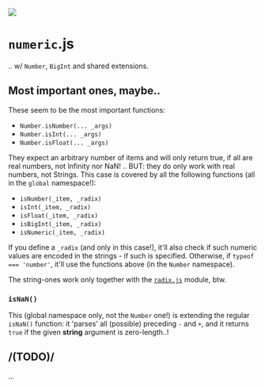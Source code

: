 <img src="https://kekse.biz/github.php?draw&text=`Numeric`&override=github:v4" />

# `numeric`.js
.. w/ `Number`, `BigInt` and shared extensions.

## Most important ones, maybe..
These seem to be the most important functions:

* `Number.isNumber(... _args)`
* `Number.isInt(... _args)`
* `Number.isFloat(... _args)`

They expect an arbitrary number of items and will only return true,
if all are real numbers, not Infinity nor NaN! .. BUT: they do only
work with real numbers, not Strings. This case is covered by all the
following functions (all in the `global` namespace!):

* `isNumber(_item, _radix)`
* `isInt(_item, _radix)`
* `isFloat(_item, _radix)`
* `isBigInt(_item, _radix)`
* `isNumeric(_item, _radix)`

If you define a `_radix` (and only in this case!), it'll also check if such numeric values
are encoded in the strings - if such is specified. Otherwise, if `typeof === 'number'`, it'll
use the functions above (in the `Number` namespace).

The string-ones work only together with the [`radix.js`](../radix.md) module, btw.

### **`isNaN()`**
This (global namespace only, not the `Number` one!) is extending the regular
`isNaN()` function: it 'parses' all (possible) preceding `-` and `+`, and it
returns `true` if the given **string** argument is zero-length..!

## /(TODO)/
...
